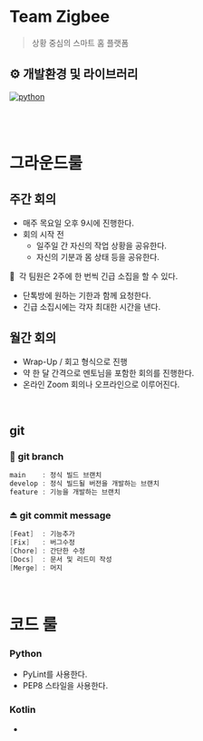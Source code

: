 # Team Zigbee

> 상황 중심의 스마트 홈 플랫폼

## ⚙️ 개발환경 및 라이브러리
[![python](https://img.shields.io/badge/python-3.10-blue.svg)]()

<br/>
<br/>

# 그라운드룰

## 주간 회의

- 매주 목요일 오후 9시에 진행한다.
- 회의 시작 전
    - 일주일 간 자신의 작업 상황을 공유한다.
    - 자신의 기분과 몸 상태 등을 공유한다.

🚨  각 팀원은 2주에 한 번씩 긴급 소집을 할 수 있다.

- 단톡방에 원하는 기한과 함께 요청한다.
- 긴급 소집시에는 각자 최대한 시간을 낸다.


## 월간 회의

- Wrap-Up / 회고 형식으로 진행
- 약 한 달 간격으로 멘토님을 포함한 회의를 진행한다.
- 온라인 Zoom 회의나 오프라인으로 이루어진다.

<br/>

## git

### 🔀 **git branch**

```c
main    : 정식 빌드 브랜치
develop : 정식 빌드될 버전을 개발하는 브랜치
feature : 기능을 개발하는 브랜치
```

### ⏏️ **git commit message**

```c
[Feat]  : 기능추가
[Fix]   : 버그수정
[Chore] : 간단한 수정
[Docs]  : 문서 및 리드미 작성
[Merge] : 머지
```

<br/>

# 코드 룰

### Python

- PyLint를 사용한다.
- PEP8 스타일을 사용한다.

### Kotlin

-
